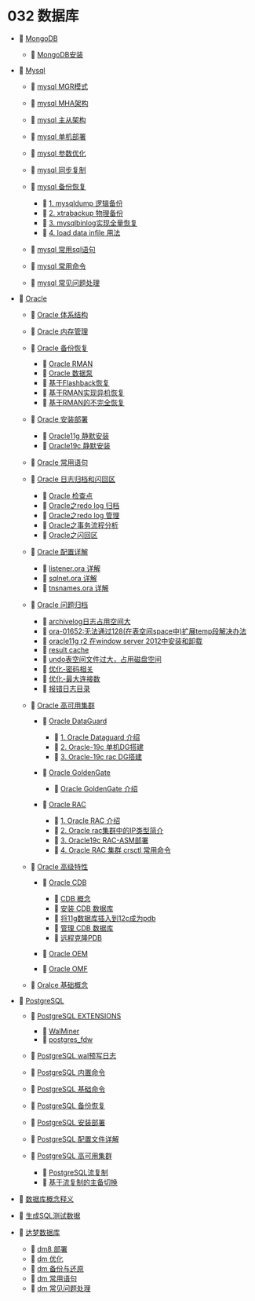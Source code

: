 # 032 数据库

* 📑 [MongoDB](siyuan://blocks/20240515180121-hwuzp77)

  * 📄 [MongoDB安装](siyuan://blocks/20240516140525-ignfjqw)
* 📑 [Mysql](siyuan://blocks/20231110105237-jvq1lon)

  * 📄 [mysql MGR模式](siyuan://blocks/20231110105237-li1j1hc)
  * 📄 [mysql MHA架构](siyuan://blocks/20231110105237-8erosed)
  * 📄 [mysql 主从架构](siyuan://blocks/20231110105237-5w749pk)
  * 📄 [mysql 单机部署](siyuan://blocks/20231110105237-43cf8c9)
  * 📄 [mysql 参数优化](siyuan://blocks/20231110105237-7lp46ma)
  * 📄 [mysql 同步复制](siyuan://blocks/20231110105237-dzzqb3f)
  * 📑 [mysql 备份恢复](siyuan://blocks/20231110105237-ofmwwr0)

    * 📄 [1. mysqldump 逻辑备份](siyuan://blocks/20231110105237-g9ygsl4)
    * 📄 [2. xtrabackup 物理备份](siyuan://blocks/20231110105237-4hx2fib)
    * 📄 [3. mysqlbinlog实现全量恢复](siyuan://blocks/20231110105237-le2efo2)
    * 📄 [4. load data infile 用法](siyuan://blocks/20231110105237-vq1j5jf)
  * 📄 [mysql 常用sql语句](siyuan://blocks/20231110105237-lt6xskv)
  * 📄 [mysql 常用命令](siyuan://blocks/20231110105237-an9tipd)
  * 📄 [mysql 常见问题处理](siyuan://blocks/20231110105237-bhuvh4m)
* 📑 [Oracle](siyuan://blocks/20231110105237-3mxkuz9)

  * 📄 [Oracle 体系结构](siyuan://blocks/20231110105237-0ngto5m)
  * 📄 [Oracle 内存管理](siyuan://blocks/20231110105237-eh86m8g)
  * 📑 [Oracle 备份恢复](siyuan://blocks/20240506143742-texosxn)

    * 📄 [Oracle RMAN](siyuan://blocks/20231110105237-b95b8d3)
    * 📄 [Oracle 数据泵](siyuan://blocks/20231110105237-olz151u)
    * 📄 [基于Flashback恢复](siyuan://blocks/20240506151747-qovnxo5)
    * 📄 [基于RMAN实现异机恢复](siyuan://blocks/20231110105237-o1b43ni)
    * 📄 [基于RMAN的不完全恢复](siyuan://blocks/20240506144819-y7xbwg9)
  * 📑 [Oracle 安装部署](siyuan://blocks/20240506143657-lcbi56z)

    * 📄 [Oracle11g 静默安装](siyuan://blocks/20240111154537-q08w3dz)
    * 📄 [Oracle19c 静默安装](siyuan://blocks/20231110105237-i3wbtoj)
  * 📄 [Oracle 常用语句](siyuan://blocks/20231110105237-4d46t04)
  * 📑 [Oracle 日志归档和闪回区](siyuan://blocks/20231110105237-8m376yh)

    * 📄 [Oracle 检查点](siyuan://blocks/20241012095903-ikqlh19)
    * 📄 [Oracle之redo log 归档](siyuan://blocks/20240314095026-czk7wdz)
    * 📄 [Oracle之redo log 管理](siyuan://blocks/20240314092307-3c0eicl)
    * 📄 [Oracle之事务流程分析](siyuan://blocks/20241014110036-55rxu1v)
    * 📄 [Oracle之闪回区](siyuan://blocks/20240314095055-cio122a)
  * 📑 [Oracle 配置详解](siyuan://blocks/20231110105237-3rvwxhs)

    * 📄 [listener.ora 详解](siyuan://blocks/20231110105237-5d8jkrr)
    * 📄 [sqlnet.ora 详解](siyuan://blocks/20231110105237-h2566di)
    * 📄 [tnsnames.ora 详解](siyuan://blocks/20231110105237-m6s6lud)
  * 📑 [Oracle 问题归档](siyuan://blocks/20231110105237-ly2ljyl)

    * 📄 [archivelog日志占用空间大](siyuan://blocks/20240227181241-j4sf68v)
    * 📄 [ora-01652:无法通过128(在表空间space中)扩展temp段解决办法](siyuan://blocks/20240227181223-rvyw38l)
    * 📄 [oracle11g r2 在window server 2012中安装和卸载](siyuan://blocks/20240227181359-xfhdy5x)
    * 📄 [result cache](siyuan://blocks/20240227182420-5yybeli)
    * 📄 [undo表空间文件过大，占用磁盘空间](siyuan://blocks/20240227181310-4hmitvv)
    * 📄 [优化-密码相关](siyuan://blocks/20240227182147-wxonx7k)
    * 📄 [优化-最大连接数](siyuan://blocks/20240227182052-gim63uz)
    * 📄 [报错日志目录](siyuan://blocks/20240227181152-b6xmjgw)
  * 📑 [Oracle 高可用集群](siyuan://blocks/20240506144137-mq4funh)

    * 📑 [Oracle DataGuard](siyuan://blocks/20231110105237-prfvvi6)

      * 📄 [1. Oracle Dataguard 介绍](siyuan://blocks/20231110105237-nvvzb3i)
      * 📄 [2. Oracle-19c 单机DG搭建](siyuan://blocks/20231110105237-iwop2dy)
      * 📄 [3. Oracle-19c rac DG搭建](siyuan://blocks/20240319213559-yx65gfm)
    * 📑 [Oracle GoldenGate](siyuan://blocks/20231110105237-qatg4mk)

      * 📄 [Oracle GoldenGate 介绍](siyuan://blocks/20240315212632-pq75ki0)
    * 📑 [Oracle RAC](siyuan://blocks/20240131124129-vrz21zl)

      * 📄 [1. Oracle RAC 介绍](siyuan://blocks/20240131124219-qt7whoo)
      * 📄 [2. Oracle rac集群中的IP类型简介](siyuan://blocks/20240131170055-hv17otm)
      * 📄 [3. Oracle19c RAC-ASM部署](siyuan://blocks/20240130214424-vl6pjpb)
      * 📄 [4. Oracle RAC 集群 crsctl 常用命令](siyuan://blocks/20240131173132-9tt486e)
  * 📑 [Oracle 高级特性](siyuan://blocks/20240506144018-n64qymn)

    * 📑 [Oracle CDB](siyuan://blocks/20240307185827-esjiait)

      * 📄 [CDB 概念](siyuan://blocks/20231110105237-oul69f4)
      * 📄 [安装 CDB 数据库](siyuan://blocks/20240307190646-a9t9z2t)
      * 📄 [将11g数据库插入到12c成为pdb](siyuan://blocks/20240227181134-s2mb9z8)
      * 📄 [管理 CDB 数据库](siyuan://blocks/20240307190744-4b4qm6l)
      * 📄 [远程克隆PDB](siyuan://blocks/20240726180857-670biph)
    * 📄 [Oracle OEM](siyuan://blocks/20240726152307-aqys4am)
    * 📄 [Oracle OMF](siyuan://blocks/20231110105237-1muwt5l)
  * 📄 [Oralce 基础概念](siyuan://blocks/20240106163022-r6d6dnh)
* 📑 [PostgreSQL](siyuan://blocks/20231110105237-atcrzhw)

  * 📑 [PostgreSQL EXTENSIONS](siyuan://blocks/20240514165916-u9nvcml)

    * 📄 [WalMiner](siyuan://blocks/20240909134258-3l0bbcs)
    * 📄 [postgres_fdw](siyuan://blocks/20231110105237-5zs7xa4)
  * 📄 [PostgreSQL wal预写日志](siyuan://blocks/20240514165652-hzch2oi)
  * 📄 [PostgreSQL 内置命令](siyuan://blocks/20231110105237-3qqcg21)
  * 📄 [PostgreSQL 基础命令](siyuan://blocks/20231110105237-jfv26qu)
  * 📄 [PostgreSQL 备份恢复](siyuan://blocks/20231110105237-5etbppl)
  * 📄 [PostgreSQL 安装部署](siyuan://blocks/20231110105237-meuhizy)
  * 📄 [PostgreSQL 配置文件详解](siyuan://blocks/20231110105237-34yj7ao)
  * 📑 [PostgreSQL 高可用集群](siyuan://blocks/20240514111410-4ovyvrs)

    * 📄 [PostgreSQL流复制](siyuan://blocks/20240514111802-xbeiwr2)
    * 📄 [基于流复制的主备切换](siyuan://blocks/20240515140112-t9zz1mn)
* 📄 [数据库概念释义](siyuan://blocks/20240515181918-nvne1wp)
* 📄 [生成SQL测试数据](siyuan://blocks/20231110105237-gb62sne)
* 📑 [达梦数据库](siyuan://blocks/20231110105237-r8pm1yd)

  * 📄 [dm8 部署](siyuan://blocks/20231110105237-c2axb04)
  * 📄 [dm 优化](siyuan://blocks/20231110105237-k9ifwaa)
  * 📄 [dm 备份与还原](siyuan://blocks/20231110105237-x843o70)
  * 📄 [dm 常用语句](siyuan://blocks/20231110105237-ek7pxr5)
  * 📄 [dm 常见问题处理](siyuan://blocks/20240318212517-pits499)

　　‍
